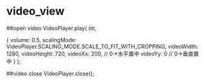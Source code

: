 # video_view

##open video
VideoPlayer.play(
 str,
 
 {
  volume: 0.5,
  scalingMode: VideoPlayer.SCALING_MODE.SCALE_TO_FIT_WITH_CROPPING,
  videoWidth: 1280,
  videoHeight: 720,
  videoXx: 200,		// 0->水平置中
  videoYy: 0		// 0->垂直置中
 }
);

##video close
VideoPlayer.close();
